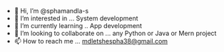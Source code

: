 - 👋 Hi, I’m @sphamandla-s
- 👀 I’m interested in ... System development
- 🌱 I’m currently learning .. App development
- 💞️ I’m looking to collaborate on ... any Python or Java or Mern project
- 📫 How to reach me ... mdletshespha38@gmail.com

<!---
sphamandla-s/sphamandla-s is a ✨ special ✨ repository because its `README.md` (this file) appears on your GitHub profile.
You can click the Preview link to take a look at your changes.
--->
